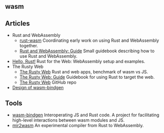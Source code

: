 ## wasm

## Articles

- Rust and WebAssembly
  - [rust-wasm][rawg]
    Coordinating early work on using Rust and WebAssembly together.
  - [Rust and WebAssembly: Guide][rawb]
    Small guidebook describing how to use Rust and WebAssembly.
- [Hello, Rust!][hrwa] Rust for the Web: WebAssembly setup and examples.
- The Rusty Web
  - [The Rusty Web][trws] Rust and web apps, benchmark of wasm vs JS.
  - [The Rusty Web: Guide][trwb] Guidebook for using Rust to target the web.
  - [The Rusty Web][trwr] GitHub repo
- [Design of wasm-bindgen][wbgd]

## Tools

- [wasm-bindgen][wabg] Interoperating JS and Rust code.
  A project for facilitating high-level interactions between wasm modules and JS.
- [mir2wasm][mir2wasm] An experimental compiler from Rust to WebAssembly.



[rawg]: https://github.com/rust-lang-nursery/rust-wasm
[rawb]: https://rust-lang-nursery.github.io/rust-wasm/
[hrwa]: https://www.hellorust.com/
[trwb]: https://davidmcneil.gitbooks.io/the-rusty-web/content/
[trws]: https://davidmcneil.github.io/the-rusty-web/
[trwr]: https://github.com/davidMcneil/the-rusty-web
[wabg]: https://github.com/alexcrichton/wasm-bindgen
[wbgd]: https://github.com/alexcrichton/wasm-bindgen/blob/master/DESIGN.md

[mir2wasm]: https://github.com/brson/mir2wasm/